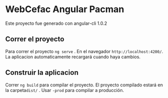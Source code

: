 # WebCefac Angular Pacman
Este proyecto fue generado con angular-cli 1.0.2
## Correr el proyecto

Para correr el proyecto `ng serve` . En el navegador `http://localhost:4200/`. La aplicacion automaticamente recargará cuando haya cambios.

## Construir la aplicacion

Correr `ng build` para compilar el proyecto. El proyecto compilado estará en la carpeta`dist/` . Usar  `-prod` para compilar a producción.

